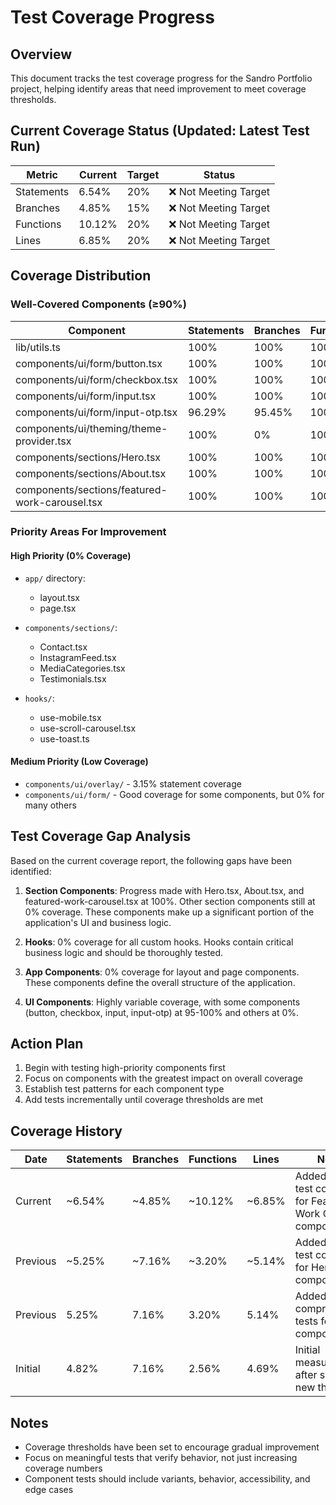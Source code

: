 # Test Coverage Progress

## Overview

This document tracks the test coverage progress for the Sandro Portfolio project, helping identify areas that need improvement to meet coverage thresholds.

## Current Coverage Status (Updated: Latest Test Run)

| Metric | Current | Target | Status |
|--------|---------|--------|--------|
| Statements | 6.54% | 20% | ❌ Not Meeting Target |
| Branches | 4.85% | 15% | ❌ Not Meeting Target |
| Functions | 10.12% | 20% | ❌ Not Meeting Target |
| Lines | 6.85% | 20% | ❌ Not Meeting Target |

## Coverage Distribution

### Well-Covered Components (≥90%)

| Component | Statements | Branches | Functions | Lines |
|-----------|------------|----------|-----------|-------|
| lib/utils.ts | 100% | 100% | 100% | 100% |
| components/ui/form/button.tsx | 100% | 100% | 100% | 100% |
| components/ui/form/checkbox.tsx | 100% | 100% | 100% | 100% |
| components/ui/form/input.tsx | 100% | 100% | 100% | 100% |
| components/ui/form/input-otp.tsx | 96.29% | 95.45% | 100% | 95.83% |
| components/ui/theming/theme-provider.tsx | 100% | 0% | 100% | 100% |
| components/sections/Hero.tsx | 100% | 100% | 100% | 100% |
| components/sections/About.tsx | 100% | 100% | 100% | 100% |
| components/sections/featured-work-carousel.tsx | 100% | 100% | 100% | 100% |

### Priority Areas For Improvement

#### High Priority (0% Coverage)

* `app/` directory:
  * layout.tsx
  * page.tsx
  
* `components/sections/`:
  * Contact.tsx
  * InstagramFeed.tsx
  * MediaCategories.tsx
  * Testimonials.tsx
  
* `hooks/`:
  * use-mobile.tsx
  * use-scroll-carousel.tsx
  * use-toast.ts

#### Medium Priority (Low Coverage)

* `components/ui/overlay/` - 3.15% statement coverage
* `components/ui/form/` - Good coverage for some components, but 0% for many others

## Test Coverage Gap Analysis

Based on the current coverage report, the following gaps have been identified:

1. **Section Components**: Progress made with Hero.tsx, About.tsx, and featured-work-carousel.tsx at 100%. Other section components still at 0% coverage. These components make up a significant portion of the application's UI and business logic.

2. **Hooks**: 0% coverage for all custom hooks. Hooks contain critical business logic and should be thoroughly tested.

3. **App Components**: 0% coverage for layout and page components. These components define the overall structure of the application.

4. **UI Components**: Highly variable coverage, with some components (button, checkbox, input, input-otp) at 95-100% and others at 0%.

## Action Plan

1. Begin with testing high-priority components first
2. Focus on components with the greatest impact on overall coverage
3. Establish test patterns for each component type
4. Add tests incrementally until coverage thresholds are met

## Coverage History

| Date | Statements | Branches | Functions | Lines | Notes |
|------|------------|----------|-----------|-------|-------|
| Current | ~6.54% | ~4.85% | ~10.12% | ~6.85% | Added 100% test coverage for Featured Work Carousel component |
| Previous | ~5.25% | ~7.16% | ~3.20% | ~5.14% | Added 100% test coverage for Hero component |
| Previous | 5.25% | 7.16% | 3.20% | 5.14% | Added comprehensive tests for Input component |
| Initial | 4.82% | 7.16% | 2.56% | 4.69% | Initial measurement after setting new thresholds |

## Notes

* Coverage thresholds have been set to encourage gradual improvement
* Focus on meaningful tests that verify behavior, not just increasing coverage numbers
* Component tests should include variants, behavior, accessibility, and edge cases 